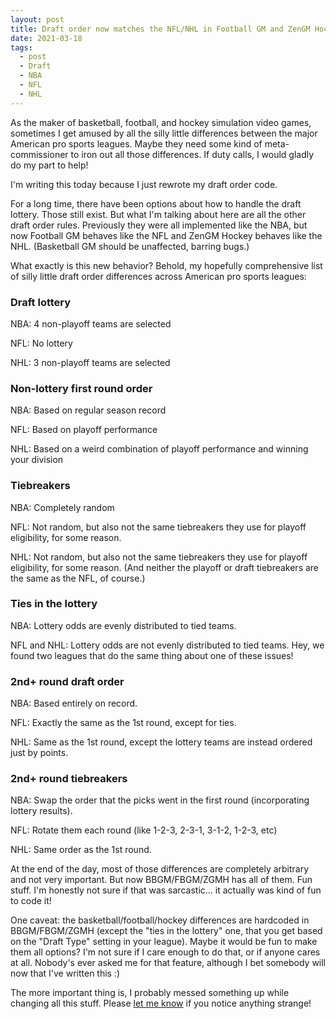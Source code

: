```yaml
---
layout: post
title: Draft order now matches the NFL/NHL in Football GM and ZenGM Hockey
date: 2021-03-18
tags:
  - post
  - Draft
  - NBA
  - NFL
  - NHL
---
```


As the maker of basketball, football, and hockey simulation video games, sometimes I get amused by all the silly little differences between the major American pro sports leagues. Maybe they need some kind of meta-commissioner to iron out all those differences. If duty calls, I would gladly do my part to help!

I'm writing this today because I just rewrote my draft order code.

For a long time, there have been options about how to handle the draft lottery. Those still exist. But what I'm talking about here are all the other draft order rules. Previously they were all implemented like the NBA, but now Football GM behaves like the NFL and ZenGM Hockey behaves like the NHL. (Basketball GM should be unaffected, barring bugs.)

What exactly is this new behavior? Behold, my hopefully comprehensive list of silly little draft order differences across American pro sports leagues:

<!--more-->

### Draft lottery

NBA: 4 non-playoff teams are selected

NFL: No lottery

NHL: 3 non-playoff teams are selected

### Non-lottery first round order

NBA: Based on regular season record

NFL: Based on playoff performance

NHL: Based on a weird combination of playoff performance and winning your division

### Tiebreakers

NBA: Completely random

NFL: Not random, but also not the same tiebreakers they use for playoff eligibility, for some reason.

NHL: Not random, but also not the same tiebreakers they use for playoff eligibility, for some reason. (And neither the playoff or draft tiebreakers are the same as the NFL, of course.)

### Ties in the lottery

NBA: Lottery odds are evenly distributed to tied teams.

NFL and NHL: Lottery odds are not evenly distributed to tied teams. Hey, we found two leagues that do the same thing about one of these issues!

### 2nd+ round draft order

NBA: Based entirely on record.

NFL: Exactly the same as the 1st round, except for ties.

NHL: Same as the 1st round, except the lottery teams are instead ordered just by points.

### 2nd+ round tiebreakers

NBA: Swap the order that the picks went in the first round (incorporating lottery results).

NFL: Rotate them each round (like 1-2-3, 2-3-1, 3-1-2, 1-2-3, etc)

NHL: Same order as the 1st round.

At the end of the day, most of those differences are completely arbitrary and not very important. But now BBGM/FBGM/ZGMH has all of them. Fun stuff. I'm honestly not sure if that was sarcastic... it actually was kind of fun to code it!

One caveat: the basketball/football/hockey differences are hardcoded in BBGM/FBGM/ZGMH (except the "ties in the lottery" one, that you get based on the "Draft Type" setting in your league). Maybe it would be fun to make them all options? I'm not sure if I care enough to do that, or if anyone cares at all. Nobody's ever asked me for that feature, although I bet somebody will now that I've written this :)

The more important thing is, I probably messed something up while changing all this stuff. Please [let me know](/contact/) if you notice anything strange!
